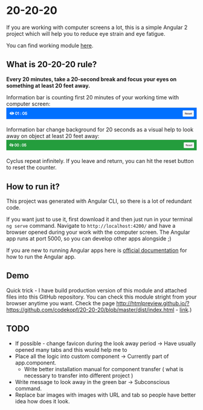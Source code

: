 # 20-20-20

If you are working with computer screens a lot, this is a simple Angular 2 project which will help you to reduce eye strain and eye fatigue.

You can find working module [here](http://bit.ly/2FVKIu6).

## What is 20-20-20 rule?
**Every 20 minutes, take a 20-second break and focus your eyes on something at least 20 feet away.**

Information bar is counting first 20 minutes of your working time with computer screen:
![alt text](https://raw.githubusercontent.com/codekopf/20-20-20/master/lookAtComputer.png)

Information bar change background for 20 seconds as a visual help to look away on object at least 20 feet away:  
![alt text](https://raw.githubusercontent.com/codekopf/20-20-20/1d69025e3b0af57b98df855ea605ac5202dc299b/lookAway.png)

Cyclus repeat infinitely. If you leave and return, you can hit the reset button to reset the counter.    

## How to run it?

This project was generated with Angular CLI, so there is a lot of redundant code.

If you want just to use it, first download it and then just run in your terminal `ng serve` command. Navigate to `http://localhost:4200/` and have a browser opened during your work with the computer screen. The Angular app runs at port 5000, so you can develop other apps alongside ;) 
 
If you are new to running Angular apps here is [official documentation](https://angular.io/guide/setup) for how to run the Angular app.

## Demo
Quick trick - I have build production version of this module and attached files into this GitHub repository. 
You can check this module stright from your browser anytime you want. Check the page http://htmlpreview.github.io/?https://github.com/codekopf/20-20-20/blob/master/dist/index.html - [link](http://htmlpreview.github.io/?https://github.com/codekopf/20-20-20/blob/master/dist/index.html).)



## TODO
* If possible - change favicon during the look away period -> Have usually opened many tabs and this would help me to 
* Place all the logic into custom component -> Currently part of app.component.
  * Write better installation manual for component transfer ( what is necessary to transfer into different project )
* Write message to look away in the green bar -> Subconscious command.
* Replace bar images with images with URL and tab so people have better idea how does it look.
